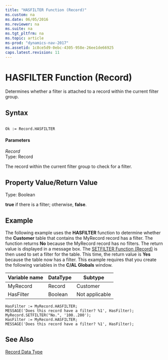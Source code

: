 ```yaml
---
title: "HASFILTER Function (Record)"
ms.custom: na
ms.date: 06/05/2016
ms.reviewer: na
ms.suite: na
ms.tgt_pltfrm: na
ms.topic: article
ms-prod: "dynamics-nav-2017"
ms.assetid: 1c8ce5d9-0ebc-4305-958e-26ee1de66925
caps.latest.revision: 11
---
```

# HASFILTER Function (Record)
Determines whether a filter is attached to a record within the current filter group.  
  
## Syntax  
  
```  
  
Ok := Record.HASFILTER  
```  
  
#### Parameters  
 *Record*  
 Type: Record  
  
 The record within the current filter group to check for a filter.  
  
## Property Value/Return Value  
 Type: Boolean  
  
 **true** if there is a filter; otherwise, **false**.  
  
## Example  
 The following example uses the **HASFILTER** function to determine whether the **Customer** table that contains the MyRecord record has a filter. The function returns **No** because the MyRecord record has no filters. The return value is displayed in a message box. The [SETFILTER Function \(Record\)](SETFILTER-Function--Record-.md) is then used to set a filter for the table. This time, the return value is **Yes** because the table now has a filter. This example requires that you create the following variables in the **C\/AL Globals** window.  
  
|Variable name|DataType|Subtype|  
|-------------------|--------------|-------------|  
|MyRecord|Record|Customer|  
|HasFilter|Boolean|Not applicable|  
  
```  
HasFilter := MyRecord.HASFILTER;  
MESSAGE('Does this record have a filter? %1', HasFilter);  
MyRecord.SETFILTER("No.", '100..200');  
HasFilter := MyRecord.HASFILTER;  
MESSAGE('Does this record have a filter? %1', HasFilter);  
```  
  
## See Also  
 [Record Data Type](Record-Data-Type.md)